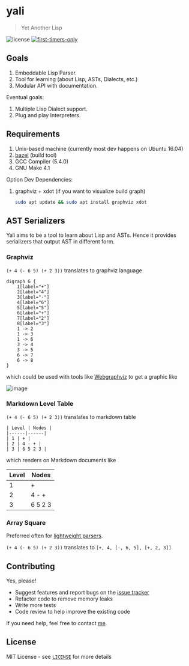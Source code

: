 # yali

> Yet Another Lisp

![license](https://img.shields.io/github/license/scriptnull/yali.svg?style=flat-square) [![first-timers-only](https://img.shields.io/badge/first--timers--only-friendly-blue.svg?style=flat-square)](https://www.firsttimersonly.com/)

## Goals
1. Embeddable Lisp Parser.
1. Tool for learning (about Lisp, ASTs, Dialects, etc.)
1. Modular API with documentation.

Eventual goals:
1. Multiple Lisp Dialect support.
1. Plug and play Interpreters.

## Requirements

1. Unix-based machine (currently most dev happens on Ubuntu 16.04)
1. [bazel](https://bazel.build/) (build tool)
1. GCC Compiler (5.4.0)
1. GNU Make 4.1

Option Dev Dependencies:
1. graphviz + xdot (if you want to visualize build graph)
    ```bash
    sudo apt update && sudo apt install graphviz xdot
    ```

## AST Serializers
Yali aims to be a tool to learn about Lisp and ASTs. Hence it provides serializers that output AST in different form.

### Graphviz

`(+ 4 (- 6 5) (+ 2 3))` translates to graphviz language

```
digraph G { 
    1[label="+"]
    2[label="4"]
    3[label="-"]
    4[label="6"]
    5[label="5"]
    6[label="+"]
    7[label="2"]
    8[label="3"]
    1 -> 2
    1 -> 3
    1 -> 6
    3 -> 4
    3 -> 5
    6 -> 7
    6 -> 8
}
```

which could be used with tools like [Webgraphviz](http://www.webgraphviz.com/) to get a graphic like

![image](https://user-images.githubusercontent.com/4211715/52170132-a8971100-276a-11e9-8ef3-b4cfdb494fb6.png)

### Markdown Level Table
`(+ 4 (- 6 5) (+ 2 3))` translates to markdown table

```
| Level | Nodes |
|------|------|
| 1 | + |
| 2 | 4 - + |
| 3 | 6 5 2 3 |
```

which renders on Markdown documents like

| Level | Nodes |
|------|------|
| 1 | + |
| 2 | 4 - + |
| 3 | 6 5 2 3 |

### Array Square
Preferred often for [lightweight parsers](http://norvig.com/lispy.html).

`(+ 4 (- 6 5) (+ 2 3))` translates to `[+, 4, [-, 6, 5], [+, 2, 3]]`

## Contributing
Yes, please!

- Suggest features and report bugs on the [issue tracker](https://github.com/scriptnull/yali/issues)
- Refactor code to remove memory leaks
- Write more tests
- Code review to help improve the existing code

If you need help, feel free to contact [me](https://vishnubharathi.codes/).

## License

MIT License - see [`LICENSE`](LICENSE) for more details
